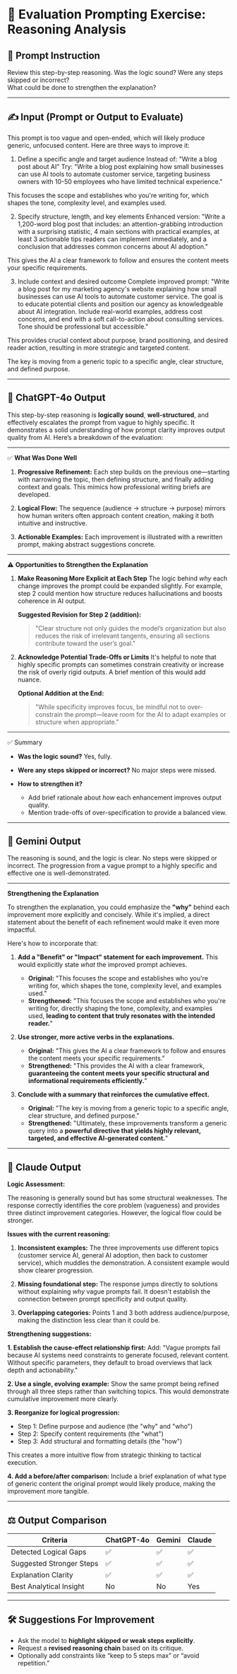 # 🧾 Evaluation Prompting Exercise: Reasoning Analysis

## 🧠 Prompt Instruction

Review this step-by-step reasoning. Was the logic sound? Were any steps skipped or incorrect?  
What could be done to strengthen the explanation?

---

## ✍️ Input (Prompt or Output to Evaluate)

This prompt is too vague and open-ended, which will likely produce generic, unfocused content. Here are three ways to improve it:

1. Define a specific angle and target audience Instead of: "Write a blog post about AI" Try: "Write a blog post explaining how small businesses can use AI tools to automate customer service, targeting business owners with 10-50 employees who have limited technical experience."

This focuses the scope and establishes who you're writing for, which shapes the tone, complexity level, and examples used.

2. Specify structure, length, and key elements Enhanced version: "Write a 1,200-word blog post that includes: an attention-grabbing introduction with a surprising statistic, 4 main sections with practical examples, at least 3 actionable tips readers can implement immediately, and a conclusion that addresses common concerns about AI adoption."

This gives the AI a clear framework to follow and ensures the content meets your specific requirements.

3. Include context and desired outcome Complete improved prompt: "Write a blog post for my marketing agency's website explaining how small businesses can use AI tools to automate customer service. The goal is to educate potential clients and position our agency as knowledgeable about AI integration. Include real-world examples, address cost concerns, and end with a soft call-to-action about consulting services. Tone should be professional but accessible."

This provides crucial context about purpose, brand positioning, and desired reader action, resulting in more strategic and targeted content.

The key is moving from a generic topic to a specific angle, clear structure, and defined purpose.

---

## 🤖 ChatGPT-4o Output

This step-by-step reasoning is **logically sound**, **well-structured**, and effectively escalates the prompt from vague to highly specific. It demonstrates a solid understanding of how prompt clarity improves output quality from AI. Here’s a breakdown of the evaluation:

---

✅ **What Was Done Well**

1. **Progressive Refinement:**
   Each step builds on the previous one—starting with narrowing the topic, then defining structure, and finally adding context and goals. This mimics how professional writing briefs are developed.

2. **Logical Flow:**
   The sequence (audience → structure → purpose) mirrors how human writers often approach content creation, making it both intuitive and instructive.

3. **Actionable Examples:**
   Each improvement is illustrated with a rewritten prompt, making abstract suggestions concrete.

---

⚠️ **Opportunities to Strengthen the Explanation**

1. **Make Reasoning More Explicit at Each Step**
   The logic behind *why* each change improves the prompt could be expanded slightly. For example, step 2 could mention how structure reduces hallucinations and boosts coherence in AI output.

   **Suggested Revision for Step 2 (addition):**

   > "Clear structure not only guides the model’s organization but also reduces the risk of irrelevant tangents, ensuring all sections contribute toward the user’s goal."

2. **Acknowledge Potential Trade-Offs or Limits**
   It's helpful to note that highly specific prompts can sometimes constrain creativity or increase the risk of overly rigid outputs. A brief mention of this would add nuance.

   **Optional Addition at the End:**

   > "While specificity improves focus, be mindful not to over-constrain the prompt—leave room for the AI to adapt examples or structure when appropriate."

---

✅ Summary

* **Was the logic sound?** Yes, fully.
* **Were any steps skipped or incorrect?** No major steps were missed.
* **How to strengthen it?**

  * Add brief rationale about *how* each enhancement improves output quality.
  * Mention trade-offs of over-specification to provide a balanced view.


---

## 🤖 Gemini Output

The reasoning is sound, and the logic is clear. No steps were skipped or incorrect. The progression from a vague prompt to a highly specific and effective one is well-demonstrated.

---

**Strengthening the Explanation**

To strengthen the explanation, you could emphasize the **"why"** behind each improvement more explicitly and concisely. While it's implied, a direct statement about the benefit of each refinement would make it even more impactful.

Here's how to incorporate that:

1.  **Add a "Benefit" or "Impact" statement for each improvement.** This would explicitly state *what* the improved prompt achieves.

    * **Original:** "This focuses the scope and establishes who you're writing for, which shapes the tone, complexity level, and examples used."
    * **Strengthened:** "This focuses the scope and establishes who you're writing for, directly shaping the tone, complexity, and examples used, **leading to content that truly resonates with the intended reader.**"

2.  **Use stronger, more active verbs in the explanations.**

    * **Original:** "This gives the AI a clear framework to follow and ensures the content meets your specific requirements."
    * **Strengthened:** "This provides the AI with a clear framework, **guaranteeing the content meets your specific structural and informational requirements efficiently.**"

3.  **Conclude with a summary that reinforces the cumulative effect.**

    * **Original:** "The key is moving from a generic topic to a specific angle, clear structure, and defined purpose."
    * **Strengthened:** "Ultimately, these improvements transform a generic query into a **powerful directive that yields highly relevant, targeted, and effective AI-generated content.**"

---

## 🤖 Claude Output

**Logic Assessment:**

The reasoning is generally sound but has some structural weaknesses. The response correctly identifies the core problem (vagueness) and provides three distinct improvement categories. However, the logical flow could be stronger.

**Issues with the current reasoning:**

1. **Inconsistent examples:** The three improvements use different topics (customer service AI, general AI adoption, then back to customer service), which muddles the demonstration. A consistent example would show clearer progression.

2. **Missing foundational step:** The response jumps directly to solutions without explaining *why* vague prompts fail. It doesn't establish the connection between prompt specificity and output quality.

3. **Overlapping categories:** Points 1 and 3 both address audience/purpose, making the distinction less clear than it could be.

**Strengthening suggestions:**

**1. Establish the cause-effect relationship first:**
Add: "Vague prompts fail because AI systems need constraints to generate focused, relevant content. Without specific parameters, they default to broad overviews that lack depth and actionability."

**2. Use a single, evolving example:**
Show the same prompt being refined through all three steps rather than switching topics. This would demonstrate cumulative improvement more clearly.

**3. Reorganize for logical progression:**
- Step 1: Define purpose and audience (the "why" and "who")  
- Step 2: Specify content requirements (the "what")
- Step 3: Add structural and formatting details (the "how")

This creates a more intuitive flow from strategic thinking to tactical execution.

**4. Add a before/after comparison:**
Include a brief explanation of what type of generic content the original prompt would likely produce, making the improvement more tangible.

---

## ⚖️ Output Comparison

| Criteria                   | ChatGPT-4o | Gemini | Claude |
|----------------------------|------------|--------|--------|
| Detected Logical Gaps      | ✅      | ✅  | ✅  |
| Suggested Stronger Steps   | ✅      | ✅  | ✅  |
| Explanation Clarity        | ✅      | ✅  | ✅  |
| Best Analytical Insight    | No   | No | Yes |

---

## 🛠 Suggestions For Improvement

- Ask the model to **highlight skipped or weak steps explicitly**.
- Request a **revised reasoning chain** based on its critique.
- Optionally add constraints like “keep to 5 steps max” or “avoid repetition.”

